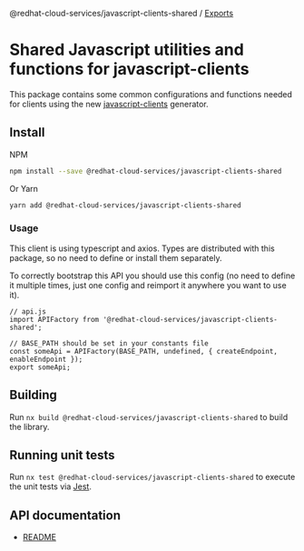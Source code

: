 @redhat-cloud-services/javascript-clients-shared / [Exports](modules.md)

# Shared Javascript utilities and functions for javascript-clients
This package contains some common configurations and functions needed for clients using the new [javascript-clients](https://github.com/RedHatInsights/javascript-clients) generator. 

## Install
NPM
```bash
npm install --save @redhat-cloud-services/javascript-clients-shared
```

Or Yarn
```bash
yarn add @redhat-cloud-services/javascript-clients-shared
```

### Usage
This client is using typescript and axios. Types are distributed with this package, so no need to define or install them separately.

To correctly bootstrap this API you should use this config (no need to define it multiple times, just one config and reimport it anywhere you want to use it).
```JS
// api.js
import APIFactory from '@redhat-cloud-services/javascript-clients-shared'; 

// BASE_PATH should be set in your constants file
const someApi = APIFactory(BASE_PATH, undefined, { createEndpoint, enableEndpoint });
export someApi;
```

## Building

Run `nx build @redhat-cloud-services/javascript-clients-shared` to build the library.

## Running unit tests

Run `nx test @redhat-cloud-services/javascript-clients-shared` to execute the unit tests via [Jest](https://jestjs.io).

## API documentation

* [README](doc/README.md)
